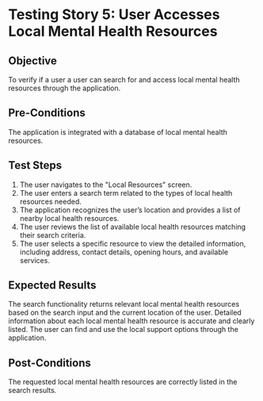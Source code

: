 # Testing Story 5: User Accesses Local Mental Health Resources

## Objective
To verify if a user a user can search for and access local mental health resources through the application.

## Pre-Conditions
The application is integrated with a database of local mental health resources.

## Test Steps
1. The user navigates to the "Local Resources" screen.
2. The user enters a search term related to the types of local health resources needed.
3. The application recognizes the user’s location and provides a list of nearby local health resources.
4. The user reviews the list of available local health resources matching their search criteria.
5. The user selects a specific resource to view the detailed information, including address, contact details, opening hours, and available services.


## Expected Results
The search functionality returns relevant local mental health resources based on the search input and the current location of the user.
Detailed information about each local mental health resource is accurate and clearly listed.
The user can find and use the local support options through the application.


## Post-Conditions
The requested local mental health resources are correctly listed in the search results.
